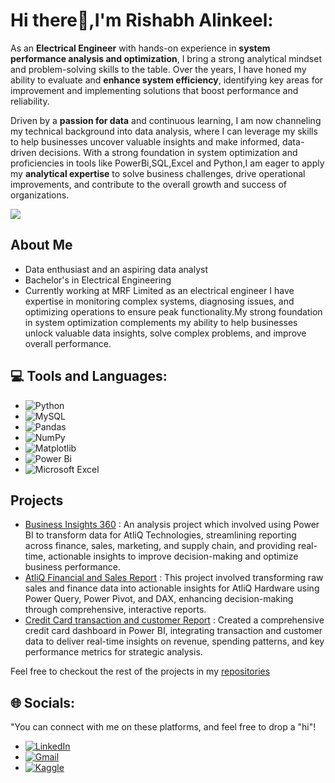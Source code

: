 # Hi there💫,I'm Rishabh Alinkeel:
As an **Electrical Engineer** with hands-on experience in **system performance analysis and optimization**, I bring a strong analytical mindset and problem-solving skills to the table. Over the years, I have honed my ability to evaluate and **enhance system efficiency**, identifying key areas for improvement and implementing solutions that boost performance and reliability.

Driven by a **passion for data** and continuous learning, I am now channeling my technical background into data analysis, where I can leverage my skills to help businesses uncover valuable insights and make informed, data-driven decisions. With a strong foundation in system optimization and proficiencies in tools like PowerBi,SQL,Excel and Python,I am eager to apply my **analytical expertise** to solve business challenges, drive operational improvements, and contribute to the overall growth and success of organizations.

[![](https://visitcount.itsvg.in/api?id=rishabhaalingil&icon=0&color=0)](https://visitcount.itsvg.in)

## About Me
- Data enthusiast and an aspiring data analyst
- Bachelor's in Electrical Engineering
- Currently working at MRF Limited as an electrical engineer I have expertise in monitoring complex systems, diagnosing issues, and optimizing operations to ensure peak functionality.My strong foundation in system optimization complements my ability to help businesses unlock valuable data insights, solve complex problems, and improve overall performance.

## 💻 Tools and Languages:
-  ![Python](https://img.shields.io/badge/python-3670A0?style=for-the-badge&logo=python&logoColor=ffdd54) 
-  ![MySQL](https://img.shields.io/badge/mysql-4479A1.svg?style=for-the-badge&logo=mysql&logoColor=white)   
-  ![Pandas](https://img.shields.io/badge/pandas-%23150458.svg?style=for-the-badge&logo=pandas&logoColor=white)   
-  ![NumPy](https://img.shields.io/badge/numpy-%23013243.svg?style=for-the-badge&logo=numpy&logoColor=white)   
-  ![Matplotlib](https://img.shields.io/badge/Matplotlib-%23ffffff.svg?style=for-the-badge&logo=Matplotlib&logoColor=white)   
-  ![Power Bi](https://img.shields.io/badge/power_bi-F2C811?style=for-the-badge&logo=powerbi&logoColor=black)
-  ![Microsoft Excel](https://img.shields.io/badge/Microsoft_Excel-217346?style=for-the-badge&logo=microsoft-excel&logoColor=white)

## Projects
 - [Business Insights 360](https://github.com/rishabhaalingil/Business_Insights_360) : An analysis project which involved using Power BI to transform data for AtliQ Technologies, streamlining reporting across finance, sales, marketing, and supply chain, and providing real-time, actionable insights to improve decision-making and optimize business performance.
 - [AtliQ Financial and Sales Report](https://github.com/rishabhaalingil/Excel_Atliq_Report) : This project involved transforming raw sales and finance data into actionable insights for AtliQ Hardware using Power Query, Power Pivot, and DAX, enhancing decision-making through comprehensive, interactive reports.
 - [Credit Card transaction and customer Report](https://github.com/rishabhaalingil/Credit-card-transaction-analysis) : Created a comprehensive credit card dashboard in Power BI, integrating transaction and customer data to deliver real-time insights on revenue, spending patterns, and key performance metrics for strategic analysis.

Feel free to checkout the rest of the projects in my [repositories](https://github.com/rishabhaalingil?tab=repositories)


## 🌐 Socials:
"You can connect with me on these platforms, and feel free to drop a "hi"!

-   [![LinkedIn](https://img.shields.io/badge/LinkedIn-%230077B5.svg?logo=linkedin&logoColor=white)](https://linkedin.com/in/rishabh-alinkeel-678b23287/)
-   [![Gmail](https://img.shields.io/badge/Gmail-D14836?style=for-the-badge&logo=gmail&logoColor=white)](aalingilrishabh@gmail.com)
-   [![Kaggle](https://img.shields.io/badge/Kaggle-20BEFF?style=for-the-badge&logo=Kaggle&logoColor=white)](https://www.kaggle.com/rishabhalinkeel)

<!-- Proudly created with GPRM ( https://gprm.itsvg.in ) -->


